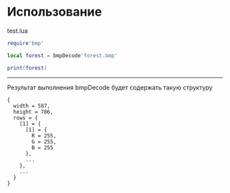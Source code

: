 # Использование
test.lua
```lua
require'bmp'

local forest = bmpDecode'forest.bmp'

print(forest)
```
____
Результат выполнения bmpDecode будет содержать такую структуру
```
{
  width = 587,
  height = 786,
  rows = {
    [1] = {
      [1] = {
        R = 255,
        G = 255,
        B = 255
      },
      ...
    },
    ...
  }
}
```
